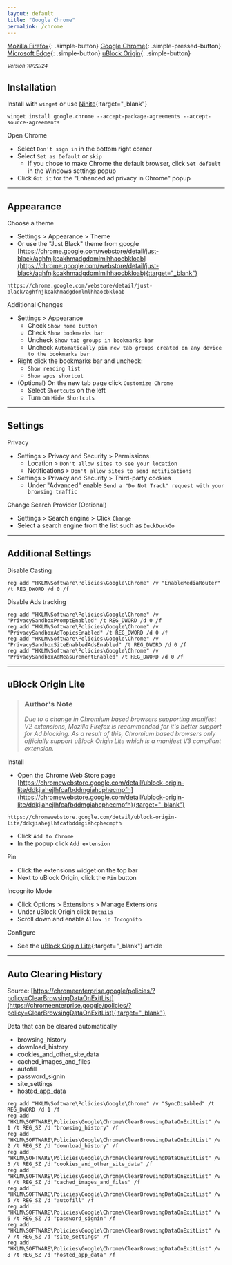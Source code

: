 ```yaml
---
layout: default
title: "Google Chrome"
permalink: /chrome
---
```


[Mozilla Firefox]({{site.url}}/firefox){: .simple-button}
[Google Chrome]({{site.url}}/chrome){: .simple-pressed-button}
[Microsoft Edge]({{site.url}}/edge){: .simple-button}
[uBlock Origin]({{site.url}}/ublock){: .simple-button}

<sup>_Version 10/22/24_</sup>

## Installation

Install with `winget` or use [Ninite](https://ninite.com/){:target="_blank"}
```
winget install google.chrome --accept-package-agreements --accept-source-agreements
```
Open Chrome

- Select `Don't sign in` in the bottom right corner
- Select `Set as Default` or `skip`
  - If you chose to make Chrome the default browser, click `Set default` in the Windows settings popup
- Click `Got it` for the "Enhanced ad privacy in Chrome" popup

----

## Appearance

Choose a theme

- Settings > Appearance > Theme
- Or use the "Just Black" theme from google [https://chrome.google.com/webstore/detail/just-black/aghfnjkcakhmadgdomlmlhhaocbkloab](https://chrome.google.com/webstore/detail/just-black/aghfnjkcakhmadgdomlmlhhaocbkloab){:target="_blank"}
```
https://chrome.google.com/webstore/detail/just-black/aghfnjkcakhmadgdomlmlhhaocbkloab
```

Additional Changes

- Settings > Appearance
  - Check `Show home button`
  - Check `Show bookmarks bar`
  - Uncheck `Show tab groups in bookmarks bar`
  - Uncheck `Automatically pin new tab groups created on any device to the bookmarks bar`
- Right click the bookmarks bar and uncheck:
  - `Show reading list`
  - `Show apps shortcut`
- (Optional) On the new tab page click `Customize Chrome`
  - Select `Shortcuts` on the left
  - Turn on `Hide Shortcuts`

----

## Settings

Privacy

- Settings > Privacy and Security > Permissions
  - Location > `Don't allow sites to see your location`
  - Notifications > `Don't allow sites to send notifications`
- Settings > Privacy and Security > Third-party cookies
  - Under "Advanced" enable `Send a "Do Not Track" request with your browsing traffic`

Change Search Provider (Optional)

- Settings > Search engine > Click `Change`
- Select a search engine from the list such as `DuckDuckGo`

----

## Additional Settings

Disable Casting
```
reg add "HKLM\Software\Policies\Google\Chrome" /v "EnableMediaRouter" /t REG_DWORD /d 0 /f
```

Disable Ads tracking
```
reg add "HKLM\Software\Policies\Google\Chrome" /v "PrivacySandboxPromptEnabled" /t REG_DWORD /d 0 /f
reg add "HKLM\Software\Policies\Google\Chrome" /v "PrivacySandboxAdTopicsEnabled" /t REG_DWORD /d 0 /f
reg add "HKLM\Software\Policies\Google\Chrome" /v "PrivacySandboxSiteEnabledAdsEnabled" /t REG_DWORD /d 0 /f
reg add "HKLM\Software\Policies\Google\Chrome" /v "PrivacySandboxAdMeasurementEnabled" /t REG_DWORD /d 0 /f
```

----

## uBlock Origin Lite
> ### Author's Note
> _Due to a change in Chromium based browsers supporting manifest V2 extensions, Mozilla Firefox is recommended for it's better support for Ad blocking. As a result of this, Chromium based browsers only officially support uBlock Origin Lite which is a manifest V3 compliant extension._

Install

- Open the Chrome Web Store page [https://chromewebstore.google.com/detail/ublock-origin-lite/ddkjiahejlhfcafbddmgiahcphecmpfh](https://chromewebstore.google.com/detail/ublock-origin-lite/ddkjiahejlhfcafbddmgiahcphecmpfh){:target="_blank"}
```
https://chromewebstore.google.com/detail/ublock-origin-lite/ddkjiahejlhfcafbddmgiahcphecmpfh
```
- Click `Add to Chrome`
- In the popup click `Add extension`

Pin

- Click the extensions widget on the top bar
- Next to uBlock Origin, click the `Pin` button

Incognito Mode

- Click Options > Extensions > Manage Extensions
- Under uBlock Origin click `Details`
- Scroll down and enable `Allow in Incognito`

Configure

- See the [uBlock Origin Lite]({{site.url}}/ublock#lite){:target="_blank"} article

----

## Auto Clearing History
Source: [https://chromeenterprise.google/policies/?policy=ClearBrowsingDataOnExitList](https://chromeenterprise.google/policies/?policy=ClearBrowsingDataOnExitList){:target="_blank"}

Data that can be cleared automatically

- browsing_history
- download_history
- cookies_and_other_site_data
- cached_images_and_files
- autofill
- password_signin
- site_settings
- hosted_app_data

```
reg add "HKLM\Software\Policies\Google\Chrome" /v "SyncDisabled" /t REG_DWORD /d 1 /f
reg add "HKLM\SOFTWARE\Policies\Google\Chrome\ClearBrowsingDataOnExitList" /v 1 /t REG_SZ /d "browsing_history" /f
reg add "HKLM\SOFTWARE\Policies\Google\Chrome\ClearBrowsingDataOnExitList" /v 2 /t REG_SZ /d "download_history" /f
reg add "HKLM\SOFTWARE\Policies\Google\Chrome\ClearBrowsingDataOnExitList" /v 3 /t REG_SZ /d "cookies_and_other_site_data" /f
reg add "HKLM\SOFTWARE\Policies\Google\Chrome\ClearBrowsingDataOnExitList" /v 4 /t REG_SZ /d "cached_images_and_files" /f
reg add "HKLM\SOFTWARE\Policies\Google\Chrome\ClearBrowsingDataOnExitList" /v 5 /t REG_SZ /d "autofill" /f
reg add "HKLM\SOFTWARE\Policies\Google\Chrome\ClearBrowsingDataOnExitList" /v 6 /t REG_SZ /d "password_signin" /f
reg add "HKLM\SOFTWARE\Policies\Google\Chrome\ClearBrowsingDataOnExitList" /v 7 /t REG_SZ /d "site_settings" /f
reg add "HKLM\SOFTWARE\Policies\Google\Chrome\ClearBrowsingDataOnExitList" /v 8 /t REG_SZ /d "hosted_app_data" /f
```
